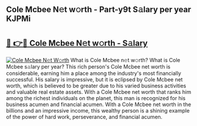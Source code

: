 ## Cole Mcbee N𝚎t w𝚘rth - Part-y9t S𝚊lary per year KJPMi

# <h2><a href="http://gc358ug.nevu.top/?p=Cole+Mcbee">🔗 👉🔴 Cole Mcbee N𝚎t w𝚘rth - S𝚊lary</a></h2>

[![Cole Mcbee N𝚎t W𝚘rth](https://i.imgur.com/Oavwk0R.jpeg)](http://gc358ug.nevu.top/?p=Cole+Mcbee)
What is Cole Mcbee n𝚎t w𝚘rth? What is Cole Mcbee s𝚊lary per year?
This rich person's Cole Mcbee net worth is considerable, earning him a place among the industry's most financially successful. His salary is impressive, but it is eclipsed by Cole Mcbee net worth, which is believed to be greater due to his varied business activities and valuable real estate assets. With a Cole Mcbee net worth that ranks him among the richest individuals on the planet, this man is recognized for his business acumen and financial acumen. With a Cole Mcbee net worth in the billions and an impressive income, this wealthy person is a shining example of the power of hard work, perseverance, and financial acumen.
